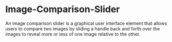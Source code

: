 # Image-Comparison-Slider
An image comparison slider is a graphical user interface element that allows users to compare two images by sliding a handle back and forth over the images to reveal more or less of one image relative to the other.
